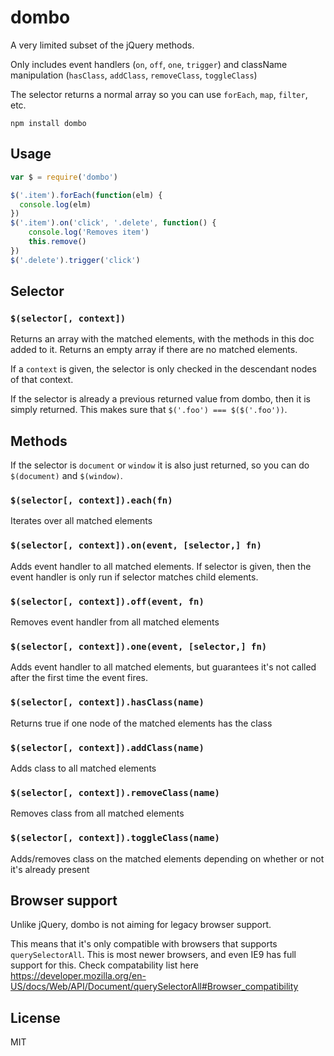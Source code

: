 # dombo

A very limited subset of the jQuery methods.

Only includes event handlers (`on`, `off`, `one`, `trigger`) and className manipulation (`hasClass`, `addClass`, `removeClass`, `toggleClass`)

The selector returns a normal array so you can use `forEach`, `map`, `filter`, etc.

```
npm install dombo
```

## Usage

``` js
var $ = require('dombo')

$('.item').forEach(function(elm) {
  console.log(elm)
})
$('.item').on('click', '.delete', function() {
	console.log('Removes item')
	this.remove()
})
$('.delete').trigger('click')
```

## Selector

### `$(selector[, context])`

Returns an array with the matched elements, with the methods in this doc added to it. Returns an empty array if there are no matched elements.

If a `context` is given, the selector is only checked in the descendant nodes of that context.

If the selector is already a previous returned value from dombo, then it is simply returned. This makes sure that `$('.foo') === $($('.foo'))`.

## Methods

If the selector is `document` or `window` it is also just returned, so you can do `$(document)` and `$(window)`.

### `$(selector[, context]).each(fn)`

Iterates over all matched elements

### `$(selector[, context]).on(event, [selector,] fn)`

Adds event handler to all matched elements. If selector is given, then the event handler is only run if selector matches child elements.

### `$(selector[, context]).off(event, fn)`

Removes event handler from all matched elements

### `$(selector[, context]).one(event, [selector,] fn)`

Adds event handler to all matched elements, but guarantees it's not called after the first time the event fires.

### `$(selector[, context]).hasClass(name)`

Returns true if one node of the matched elements has the class

### `$(selector[, context]).addClass(name)`

Adds class to all matched elements

### `$(selector[, context]).removeClass(name)`

Removes class from all matched elements

### `$(selector[, context]).toggleClass(name)`

Adds/removes class on the matched elements depending on whether or not it's already present

## Browser support

Unlike jQuery, dombo is not aiming for legacy browser support.

This means that it's only compatible with browsers that supports `querySelectorAll`. This is most newer browsers, and even IE9 has full support for this. Check compatability list here https://developer.mozilla.org/en-US/docs/Web/API/Document/querySelectorAll#Browser_compatibility

## License

MIT
